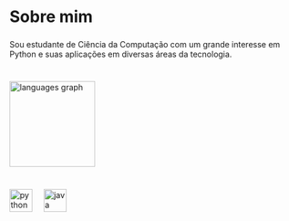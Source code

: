 <h1 align="left">Sobre mim</h1>

###

<p align="left">Sou estudante de Ciência da Computação com um grande interesse em Python e suas aplicações em diversas áreas da tecnologia.</p>

###

<h1 align="left"></h1>

###

<div align="left">
  <img src="https://github-readme-stats.vercel.app/api/top-langs?username=MatheusAugusto00&locale=en&hide_title=false&layout=compact&card_width=320&langs_count=5&theme=merko&hide_border=false&order=2" height="150" alt="languages graph"  />
</div>

###

<h1 align="left"></h1>

###

<div align="left">
  <img src="https://cdn.jsdelivr.net/gh/devicons/devicon/icons/python/python-original.svg" height="40" alt="python logo"  />
  <img width="12" />
  <img src="https://cdn.jsdelivr.net/gh/devicons/devicon/icons/java/java-original.svg" height="40" alt="java logo"  />
</div>

###

<h1 align="left"></h1>
